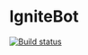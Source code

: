 # IgniteBot

[![Build status](https://ci.appveyor.com/api/projects/status/ux7pfvt3ul53ra8g?svg=true)](https://ci.appveyor.com/project/jakkaj/ignitebot)
